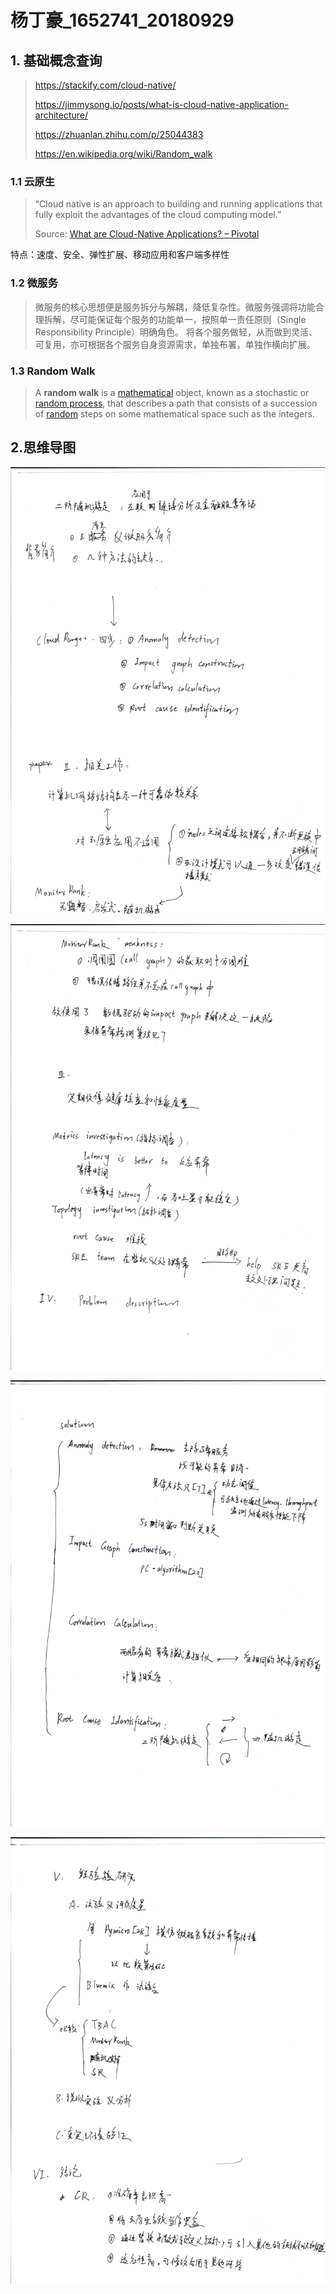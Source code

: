 # 杨丁豪_1652741_20180929	

## 1. 基础概念查询

> https://stackify.com/cloud-native/
>
> https://jimmysong.io/posts/what-is-cloud-native-application-architecture/
>
> https://zhuanlan.zhihu.com/p/25044383
>
> https://en.wikipedia.org/wiki/Random_walk

### 1.1 云原生

> “Cloud native is an approach to building and running applications that fully exploit the advantages of the cloud computing model.”
>
> Source: [What are Cloud-Native Applications? – Pivotal](https://pivotal.io/de/cloud-native)

特点：速度、安全、弹性扩展、移动应用和客户端多样性

### 1.2 微服务

> 微服务的核心思想便是服务拆分与解耦，降低复杂性。微服务强调将功能合理拆解，尽可能保证每个服务的功能单一，按照单一责任原则（Single Responsibility Principle）明确角色。 将各个服务做轻，从而做到灵活、可复用，亦可根据各个服务自身资源需求，单独布署，单独作横向扩展。

### 1.3 Random Walk

> A **random walk** is a [mathematical](https://en.wikipedia.org/wiki/Mathematical) object, known as a stochastic or [random process](https://en.wikipedia.org/wiki/Random_process), that describes a path that consists of a succession of [random](https://en.wikipedia.org/wiki/Random) steps on some mathematical space such as the integers.



## 2.思维导图

![](https://github.com/XLab-Tongji/aiops-2018-anomaly-detection/raw/master/杨丁豪-1652741/img/1.png)

![](https://github.com/XLab-Tongji/aiops-2018-anomaly-detection/raw/master/杨丁豪-1652741/img/2.png)

![](https://github.com/XLab-Tongji/aiops-2018-anomaly-detection/raw/master/杨丁豪-1652741/img/3.png)

![](https://github.com/XLab-Tongji/aiops-2018-anomaly-detection/raw/master/杨丁豪-1652741/img/4.png)